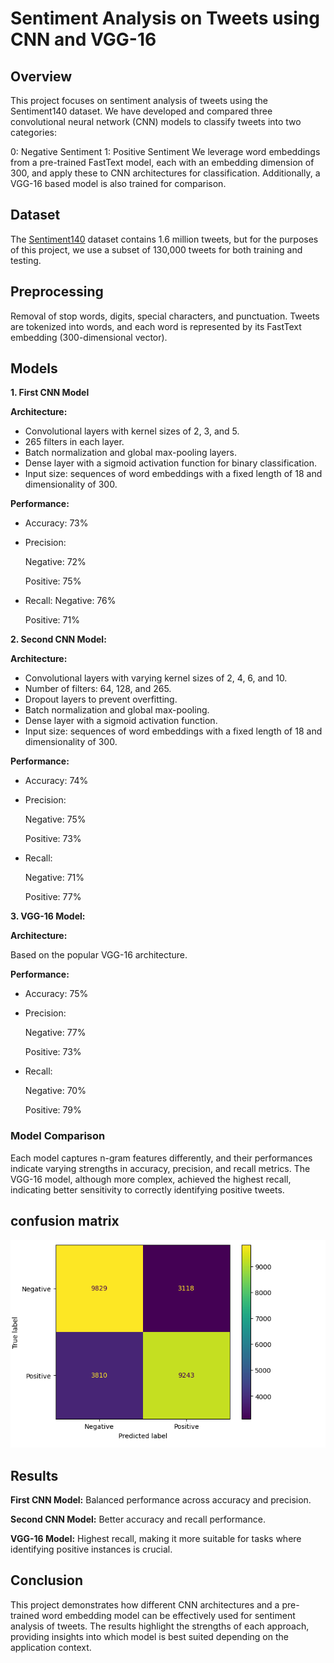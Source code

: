 # Sentiment Analysis on Tweets using CNN and VGG-16
## Overview
This project focuses on sentiment analysis of tweets using the Sentiment140 dataset. We have developed and compared three convolutional neural network (CNN) models to classify tweets into two categories:

0: Negative Sentiment
1: Positive Sentiment
We leverage word embeddings from a pre-trained FastText model, each with an embedding dimension of 300, and apply these to CNN architectures for classification. Additionally, a VGG-16 based model is also trained for comparison.
## Dataset
The [Sentiment140](https://www.kaggle.com/datasets/kazanova/sentiment140) dataset contains 1.6 million tweets, but for the purposes of this project, we use a subset of 130,000 tweets for both training and testing.
## Preprocessing
Removal of stop words, digits, special characters, and punctuation.
Tweets are tokenized into words, and each word is represented by its FastText embedding (300-dimensional vector).
## Models
**1. First CNN Model**

**Architecture:**

- Convolutional layers with kernel sizes of 2, 3, and 5.
- 265 filters in each layer.
- Batch normalization and global max-pooling layers.
- Dense layer with a sigmoid activation function for binary classification.
- Input size: sequences of word embeddings with a fixed length of 18 and dimensionality of 300.
  
**Performance:**

- Accuracy: 73%
- Precision:
  
   Negative: 72%
   
   Positive: 75%
- Recall:
   Negative: 76%
   
   Positive: 71%
   
**2. Second CNN Model:**

**Architecture:**

- Convolutional layers with varying kernel sizes of 2, 4, 6, and 10.
- Number of filters: 64, 128, and 265.
- Dropout layers to prevent overfitting.
- Batch normalization and global max-pooling.
- Dense layer with a sigmoid activation function.
- Input size: sequences of word embeddings with a fixed length of 18 and dimensionality of 300.

**Performance:**

- Accuracy: 74%
- Precision:
  
   Negative: 75%
  
   Positive: 73%
- Recall:

   Negative: 71%
  
   Positive: 77%

**3. VGG-16 Model:**

**Architecture:**

Based on the popular VGG-16 architecture.

**Performance:**

- Accuracy: 75%
- Precision:
  
   Negative: 77%
  
   Positive: 73%
- Recall:
  
   Negative: 70%
  
   Positive: 79%
### Model Comparison
Each model captures n-gram features differently, and their performances indicate varying strengths in accuracy, precision, and recall metrics. The VGG-16 model, although more complex, achieved the highest recall, indicating better sensitivity to correctly identifying positive tweets.

## confusion matrix
![first](https://github.com/TasneemYaser/Twitter-Sentiment-Analysis/blob/63a71efd6cf446ea61157d522175316d9cf72242/images/first.PNG)

## Results
**First CNN Model:** Balanced performance across accuracy and precision.

**Second CNN Model:** Better accuracy and recall performance.

**VGG-16 Model:** Highest recall, making it more suitable for tasks where identifying positive instances is crucial.
## Conclusion
This project demonstrates how different CNN architectures and a pre-trained word embedding model can be effectively used for sentiment analysis of tweets. The results highlight the strengths of each approach, providing insights into which model is best suited depending on the application context.


